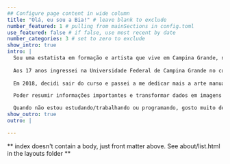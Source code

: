 ```yaml
---
## Configure page content in wide column
title: "Olá, eu sou a Bia!" # leave blank to exclude
number_featured: 1 # pulling from mainSections in config.toml
use_featured: false # if false, use most recent by date
number_categories: 3 # set to zero to exclude
show_intro: true
intro: |
  Sou uma estatista em formação e artista que vive em Campina Grande, na Paraíba. 
  
  Aos 17 anos ingressei na Universidade Federal de Campina Grande no curso de Estatística, pois sempre fui questionadora por natureza e apaixonada por números. Mas, com o passar dos anos senti que estava me distanciando cada vez mais do meu lado artístico.
  
  Em 2018, decidi sair do curso e passei a me dedicar mais a arte manual e as ilustrações. Em março de 2020, voltei ao curso de Estatística com o intuíto de concluir a graduação pois, finalmente, encontrei na Análise de dados o que tanto buscava: **a linha tênue entre a arte e a ciência**. 

  Poder resumir informações importantes e transformar dados em imagens e histórias é o que me motiva. 

  Quando não estou estudando/trabalhando ou programando, gosto muito de bordar e assistir k-dramas, praticar yoga, caminhar e brincar com os animais que vivem aqui em casa (atualmente 2 gatas e 2 cachorrinhas).
show_outro: true
outro: |

---
```


** index doesn't contain a body, just front matter above.
See about/list.html in the layouts folder **
